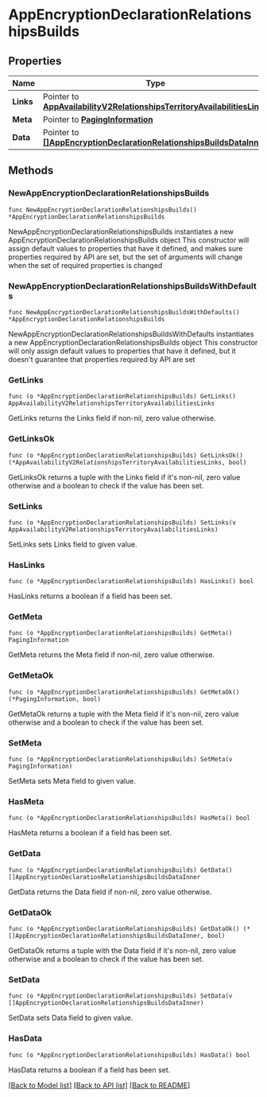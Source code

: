 # AppEncryptionDeclarationRelationshipsBuilds

## Properties

Name | Type | Description | Notes
------------ | ------------- | ------------- | -------------
**Links** | Pointer to [**AppAvailabilityV2RelationshipsTerritoryAvailabilitiesLinks**](AppAvailabilityV2RelationshipsTerritoryAvailabilitiesLinks.md) |  | [optional] 
**Meta** | Pointer to [**PagingInformation**](PagingInformation.md) |  | [optional] 
**Data** | Pointer to [**[]AppEncryptionDeclarationRelationshipsBuildsDataInner**](AppEncryptionDeclarationRelationshipsBuildsDataInner.md) |  | [optional] 

## Methods

### NewAppEncryptionDeclarationRelationshipsBuilds

`func NewAppEncryptionDeclarationRelationshipsBuilds() *AppEncryptionDeclarationRelationshipsBuilds`

NewAppEncryptionDeclarationRelationshipsBuilds instantiates a new AppEncryptionDeclarationRelationshipsBuilds object
This constructor will assign default values to properties that have it defined,
and makes sure properties required by API are set, but the set of arguments
will change when the set of required properties is changed

### NewAppEncryptionDeclarationRelationshipsBuildsWithDefaults

`func NewAppEncryptionDeclarationRelationshipsBuildsWithDefaults() *AppEncryptionDeclarationRelationshipsBuilds`

NewAppEncryptionDeclarationRelationshipsBuildsWithDefaults instantiates a new AppEncryptionDeclarationRelationshipsBuilds object
This constructor will only assign default values to properties that have it defined,
but it doesn't guarantee that properties required by API are set

### GetLinks

`func (o *AppEncryptionDeclarationRelationshipsBuilds) GetLinks() AppAvailabilityV2RelationshipsTerritoryAvailabilitiesLinks`

GetLinks returns the Links field if non-nil, zero value otherwise.

### GetLinksOk

`func (o *AppEncryptionDeclarationRelationshipsBuilds) GetLinksOk() (*AppAvailabilityV2RelationshipsTerritoryAvailabilitiesLinks, bool)`

GetLinksOk returns a tuple with the Links field if it's non-nil, zero value otherwise
and a boolean to check if the value has been set.

### SetLinks

`func (o *AppEncryptionDeclarationRelationshipsBuilds) SetLinks(v AppAvailabilityV2RelationshipsTerritoryAvailabilitiesLinks)`

SetLinks sets Links field to given value.

### HasLinks

`func (o *AppEncryptionDeclarationRelationshipsBuilds) HasLinks() bool`

HasLinks returns a boolean if a field has been set.

### GetMeta

`func (o *AppEncryptionDeclarationRelationshipsBuilds) GetMeta() PagingInformation`

GetMeta returns the Meta field if non-nil, zero value otherwise.

### GetMetaOk

`func (o *AppEncryptionDeclarationRelationshipsBuilds) GetMetaOk() (*PagingInformation, bool)`

GetMetaOk returns a tuple with the Meta field if it's non-nil, zero value otherwise
and a boolean to check if the value has been set.

### SetMeta

`func (o *AppEncryptionDeclarationRelationshipsBuilds) SetMeta(v PagingInformation)`

SetMeta sets Meta field to given value.

### HasMeta

`func (o *AppEncryptionDeclarationRelationshipsBuilds) HasMeta() bool`

HasMeta returns a boolean if a field has been set.

### GetData

`func (o *AppEncryptionDeclarationRelationshipsBuilds) GetData() []AppEncryptionDeclarationRelationshipsBuildsDataInner`

GetData returns the Data field if non-nil, zero value otherwise.

### GetDataOk

`func (o *AppEncryptionDeclarationRelationshipsBuilds) GetDataOk() (*[]AppEncryptionDeclarationRelationshipsBuildsDataInner, bool)`

GetDataOk returns a tuple with the Data field if it's non-nil, zero value otherwise
and a boolean to check if the value has been set.

### SetData

`func (o *AppEncryptionDeclarationRelationshipsBuilds) SetData(v []AppEncryptionDeclarationRelationshipsBuildsDataInner)`

SetData sets Data field to given value.

### HasData

`func (o *AppEncryptionDeclarationRelationshipsBuilds) HasData() bool`

HasData returns a boolean if a field has been set.


[[Back to Model list]](../README.md#documentation-for-models) [[Back to API list]](../README.md#documentation-for-api-endpoints) [[Back to README]](../README.md)


